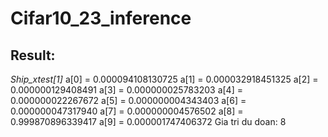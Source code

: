 # Cifar10_23_inference
## Result:
*Ship_xtest[1]*
a[0] = 0.000094108130725 a[1] = 0.000032918451325 a[2] = 0.000000129408491 a[3] = 0.000000025783203 a[4] = 0.000000022267672 a[5] = 0.000000004343403 a[6] = 0.000000047317940 a[7] = 0.000000004576502 a[8] = 0.999870896339417 a[9] = 0.000001747406372
Gia tri du doan: 8
